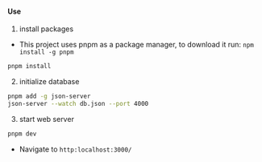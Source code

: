 #### Use

1. install packages

-   This project uses pnpm as a package manager, to download it run: `npm install -g pnpm`

```bash
pnpm install
```

2. initialize database

```bash
pnpm add -g json-server
json-server --watch db.json --port 4000
```

3. start web server

```bash
pnpm dev
```

-   Navigate to `http:localhost:3000/`
